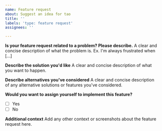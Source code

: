 ```yaml
---
name: Feature request
about: Suggest an idea for tao
title: ''
labels: 'type: feature request'
assignees: ''

---
```


**Is your feature request related to a problem? Please describe.**
A clear and concise description of what the problem is. Ex. I'm always frustrated when [...]

**Describe the solution you'd like**
A clear and concise description of what you want to happen.

**Describe alternatives you've considered**
A clear and concise description of any alternative solutions or features you've considered.

**Would you want to assign yourself to implement this feature?**
- [ ] Yes
- [ ] No

**Additional context**
Add any other context or screenshots about the feature request here.

